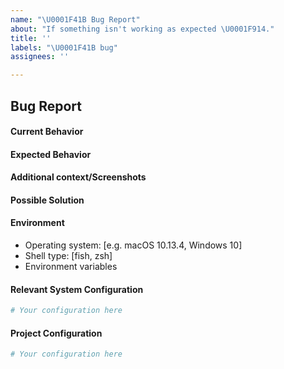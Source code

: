 ```yaml
---
name: "\U0001F41B Bug Report"
about: "If something isn't working as expected \U0001F914."
title: ''
labels: "\U0001F41B bug"
assignees: ''

---
```


## Bug Report

#### Current Behavior
<!-- A clear and concise description of the behavior. -->

#### Expected Behavior
<!-- A clear and concise description of what you expected to happen. -->

#### Additional context/Screenshots
<!-- Add any other context about the problem here. If applicable, add screenshots to help explain. -->

#### Possible Solution
<!--- Only if you have suggestions on a fix for the bug -->

#### Environment
- Operating system: [e.g. macOS 10.13.4, Windows 10]
- Shell type: [fish, zsh]
- Environment variables

#### Relevant System Configuration
<!-- Any system configuration files that are used with this project-->

```bash
# Your configuration here
```

#### Project Configuration
<!-- Can be found in  ~/.config/project.toml -->

```bash
# Your configuration here
```
